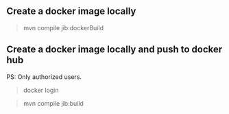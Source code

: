 ## Create a docker image locally

> mvn compile jib:dockerBuild

## Create a docker image locally and push to docker hub
PS: Only authorized users.
> docker login

> mvn compile jib:build

